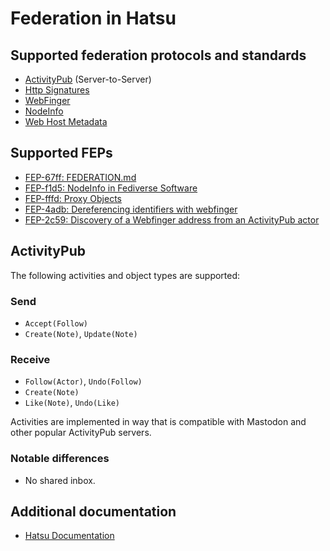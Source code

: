 # Federation in Hatsu

## Supported federation protocols and standards

- [ActivityPub](https://www.w3.org/TR/activitypub/) (Server-to-Server)
- [Http Signatures](https://datatracker.ietf.org/doc/html/draft-cavage-http-signatures)
- [WebFinger](https://webfinger.net/)
- [NodeInfo](https://nodeinfo.diaspora.software/)
- [Web Host Metadata](https://datatracker.ietf.org/doc/html/rfc6415)

## Supported FEPs

- [FEP-67ff: FEDERATION.md](https://codeberg.org/fediverse/fep/src/branch/main/fep/67ff/fep-67ff.md)
- [FEP-f1d5: NodeInfo in Fediverse Software](https://codeberg.org/fediverse/fep/src/branch/main/fep/f1d5/fep-f1d5.md)
- [FEP-fffd: Proxy Objects](https://codeberg.org/fediverse/fep/src/branch/main/fep/fffd/fep-fffd.md)
- [FEP-4adb: Dereferencing identifiers with webfinger](https://codeberg.org/fediverse/fep/src/branch/main/fep/4adb/fep-4adb.md)
- [FEP-2c59: Discovery of a Webfinger address from an ActivityPub actor](https://codeberg.org/fediverse/fep/src/branch/main/fep/2c59/fep-2c59.md)

## ActivityPub

The following activities and object types are supported:

### Send

- `Accept(Follow)`
- `Create(Note)`, `Update(Note)`

<!-- - `Create(Note)`, `Update(Note)`, `Delete(Note)` -->

### Receive

- `Follow(Actor)`, `Undo(Follow)`
- `Create(Note)`
- `Like(Note)`, `Undo(Like)`

<!-- - `Create(Note)`, `Update(Note)`, `Delete(Note)` -->
<!-- - `Announce(Note)`, `Undo(Announce)` -->

Activities are implemented in way that is compatible with Mastodon and other
popular ActivityPub servers.

### Notable differences

- No shared inbox.

## Additional documentation

- [Hatsu Documentation](https://hatsu.cli.rs)
